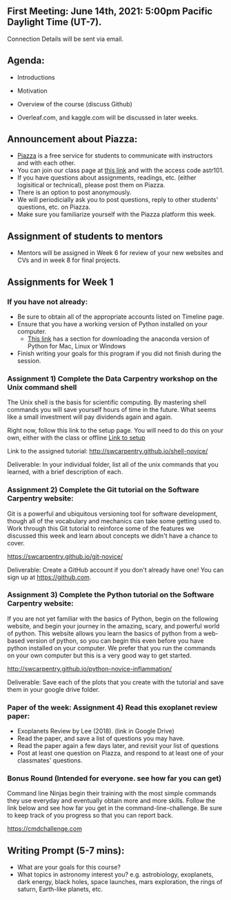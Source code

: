 ## First Meeting: June 14th, 2021: 5:00pm Pacific Daylight Time (UT-7). 

Connection Details will be sent via email.

## Agenda:
* Introductions
* Motivation
* Overview of the course (discuss Github)

* Overleaf.com, and kaggle.com will be discussed in later weeks.


## Announcement about Piazza:
* [Piazza](https://piazza.com/) is a free service for students to communicate with instructors and with each other. 
* You can join our class page at [this link](https://piazza.com/intro_to_astro/summer2020/astr101) and with the access code astr101.
* If you have questions about assignments, readings, etc. (either logisitical or technical), please post them on Piazza.
* There is an option to post anonymously. 
* We will periodicially ask you to post questions, reply to other students' questions, etc. on Piazza.
* Make sure you familiarize yourself with the Piazza platform this week.


## Assignment of students to mentors

* Mentors will be assigned in Week 6 for review of your new websites and CVs and in week 8 for final projects.


## Assignments for Week 1

### If you have not already:
 * Be sure to obtain all of the appropriate accounts listed on Timeline page.
 * Ensure that you have a working version of Python installed on your computer.
   * [This link](https://carpentries.github.io/workshop-template/#python) has a section for downloading the anaconda version of Python for Mac, Linux or Windows
 * Finish writing your goals for this program if you did not finish during the session.

### Assignment 1) Complete the Data Carpentry workshop on the Unix command shell
The Unix shell is the basis for scientific computing. By mastering shell commands you will save 
yourself hours of time in the future. What seems like a small investment will pay dividends again and again.

Right now, follow this link to the setup page. You will need to do this on your own, either with the class or offline
[Link to setup](http://swcarpentry.github.io/shell-novice/setup.html)

Link to the assigned tutorial:
http://swcarpentry.github.io/shell-novice/

Deliverable:
  In your individual folder, list all of the unix commands that you learned, with a brief description of each.

### Assignment 2) Complete the Git tutorial on the Software Carpentry website:

Git is a powerful and ubiquitous versioning tool for software development, 
though all of the vocabulary and mechanics can take some getting used to. Work through this Git tutorial to 
reinforce some of the features we discussed this week and learn about concepts we didn't have a chance to cover.

https://swcarpentry.github.io/git-novice/

Deliverable:
  Create a GitHub account if you don't already have one! You can sign up at https://github.com.

### Assignment 3) Complete the Python tutorial on the Software Carpentry website:

If you are not yet familiar with the basics of Python, begin on the following website, and begin your
journey in the amazing, scary, and powerful world of python. This website allows you learn the basics
of python from a web-based version of python, so you can begin this even before you have python installed
on your computer. We prefer that you run the commands on your own computer but this is a very good way to
get started.

http://swcarpentry.github.io/python-novice-inflammation/

Deliverable:
   Save each of the plots that you create with the tutorial and save them in your google drive folder.
   
### Paper of the week: Assignment 4) Read this exoplanet review paper:

* Exoplanets Review by Lee (2018). (link in Google Drive)
* Read the paper, and save a list of questions you may have.
* Read the paper again a few days later, and revisit your list of questions
* Post at least one question on Piazza, and respond to at least one of your classmates' questions.



### Bonus Round (Intended for everyone. see how far you can get)
Command line Ninjas begin their training with the most simple commands they use everyday and eventually obtain 
more and more skills. Follow the link below and see how far you get in the command-line-challenge. Be sure to
keep track of you progress so that you can report back. 

https://cmdchallenge.com

## Writing Prompt (5-7 mins):
* What are your goals for this course?
* What topics in astronomy interest you? e.g. astrobiology, exoplanets, dark energy, black holes, space launches, mars exploration, the rings of saturn, Earth-like planets, etc.
